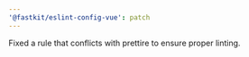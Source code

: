 ```yaml
---
'@fastkit/eslint-config-vue': patch
---
```


Fixed a rule that conflicts with prettire to ensure proper linting.
